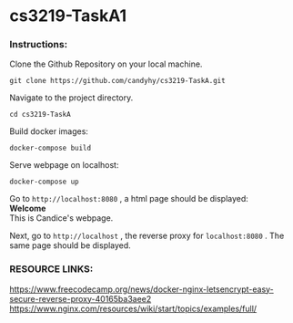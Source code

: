 # cs3219-TaskA1

### Instructions:
Clone the Github Repository on your local machine.

```
git clone https://github.com/candyhy/cs3219-TaskA.git
```

Navigate to the project directory.

```
cd cs3219-TaskA
```

Build docker images:

```
docker-compose build
```

Serve webpage on localhost:

```
docker-compose up
```

Go to `http://localhost:8080` , a html page should be displayed: <br />
<b>Welcome</b> <br />
This is Candice's webpage.

Next, go to `http://localhost` , the reverse proxy for `localhost:8080` . The same page should be displayed.

### RESOURCE LINKS:
https://www.freecodecamp.org/news/docker-nginx-letsencrypt-easy-secure-reverse-proxy-40165ba3aee2
https://www.nginx.com/resources/wiki/start/topics/examples/full/
